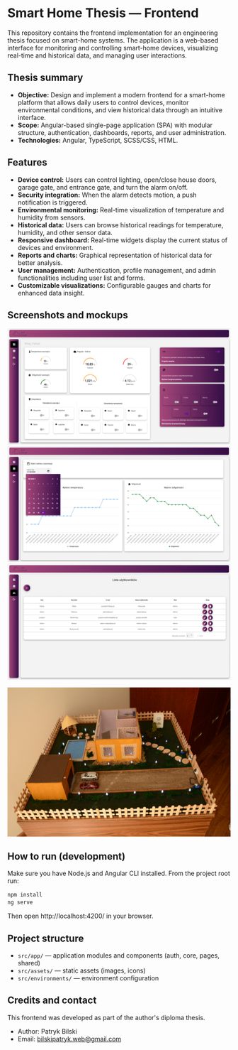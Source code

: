 # Smart Home Thesis — Frontend

This repository contains the frontend implementation for an engineering thesis focused on smart-home systems. The application is a web-based interface for monitoring and controlling smart-home devices, visualizing real-time and historical data, and managing user interactions.

## Thesis summary

- **Objective:** Design and implement a modern frontend for a smart-home platform that allows daily users to control devices, monitor environmental conditions, and view historical data through an intuitive interface.
- **Scope:** Angular-based single-page application (SPA) with modular structure, authentication, dashboards, reports, and user administration.
- **Technologies:** Angular, TypeScript, SCSS/CSS, HTML.

## Features

- **Device control:** Users can control lighting, open/close house doors, garage gate, and entrance gate, and turn the alarm on/off.
- **Security integration:** When the alarm detects motion, a push notification is triggered.
- **Environmental monitoring:** Real-time visualization of temperature and humidity from sensors.
- **Historical data:** Users can browse historical readings for temperature, humidity, and other sensor data.
- **Responsive dashboard:** Real-time widgets display the current status of devices and environment.
- **Reports and charts:** Graphical representation of historical data for better analysis.
- **User management:** Authentication, profile management, and admin functionalities including user list and forms.
- **Customizable visualizations:** Configurable gauges and charts for enhanced data insight.

## Screenshots and mockups

![Dashboard screenshot 1](docs/images/app/1.png)
![Dashboard screenshot 2](docs/images/app/2.png)
![Dashboard screenshot 3](docs/images/app/3.png)

![Model screenshot](docs/images/model/1.jpg)

## How to run (development)

Make sure you have Node.js and Angular CLI installed. From the project root run:

```powershell
npm install
ng serve
```

Then open http://localhost:4200/ in your browser.

## Project structure

- `src/app/` — application modules and components (auth, core, pages, shared)
- `src/assets/` — static assets (images, icons)
- `src/environments/` — environment configuration


## Credits and contact

This frontend was developed as part of the author's diploma thesis. 

- Author: Patryk Bilski
- Email: bilskipatryk.web@gmail.com
